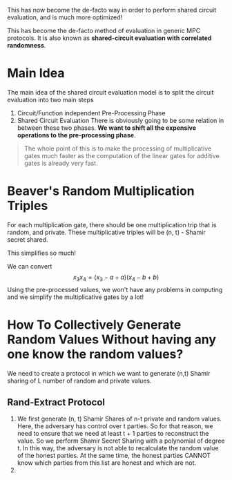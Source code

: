 This has now become the de-facto way in order to perform shared circuit evaluation, and is much more optimized!

This has become the de-facto method of evaluation in generic MPC protocols. It is also known as **shared-circuit evaluation with correlated randomness**.
# Main Idea
The main idea of the shared circuit evaluation model is to split the circuit evaluation into two main steps
1. Circuit/Function independent Pre-Processing Phase
2. Shared Circuit Evaluation
There is obviously going to be some relation in between these two phases. **We want to shift all the expensive operations to the pre-processing phase**.

> The whole point of this is to make the processing of multiplicative gates much faster as the computation of the linear gates for additive gates is already very fast. 
# Beaver's Random Multiplication Triples
For each multiplication gate, there should be one multiplication trip that is random, and private. These multiplicative triples will be (n, t) - Shamir secret shared.

This simplifies so much!

We can convert $$x_3x_4 = (x_3 - a + a)(x_4 - b + b)$$
Using the pre-processed values, we won't have any problems in computing and we simplify the multiplicative gates by a lot!
# How To Collectively Generate Random Values Without having any one know the random values?
We need to create a protocol in which we want to generate (n,t) Shamir sharing of L number of random and private values.
## Rand-Extract Protocol
1. We first generate (n, t) Shamir Shares of n-t private and random values. Here, the adversary has control over t parties. So for that reason, we need to ensure that we need at least t + 1 parties to reconstruct the value. So we perform Shamir Secret Sharing with a polynomial of degree t. In this way, the adversary is not able to recalculate the random value of the honest parties. At the same time, the honest parties CANNOT know which parties from this list are honest and which are not. 
2. 
